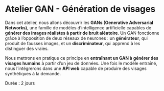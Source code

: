 # Atelier GAN - Génération de visages

Dans cet atelier, nous allons découvrir les **GANs (Generative Adversarial Networks)**, une famille de modèles d’intelligence artificielle capables de **générer des images réalistes à partir de bruit aléatoire**. Un GAN fonctionne grâce à l’opposition de deux réseaux de neurones : un **générateur**, qui produit de fausses images, et un **discriminateur**, qui apprend à les distinguer des vraies.

Nous mettrons en pratique ce principe en **entraînant un GAN à générer des visages humains** à partir d’un jeu de données. Une fois le modèle entraîné, nous l’intégrerons dans une **API web** capable de produire des visages synthétiques à la demande.

Durée : 2 jours
